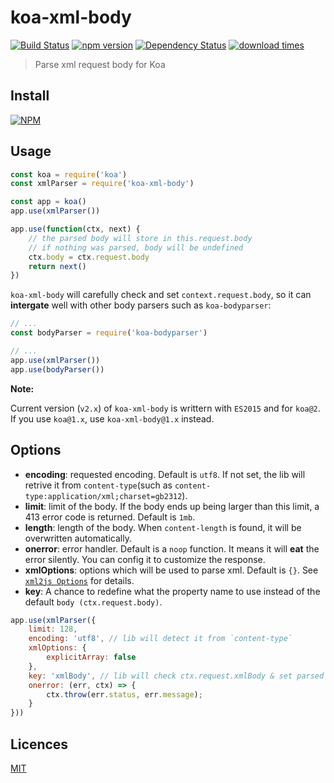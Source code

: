 # koa-xml-body

[![Build Status](https://travis-ci.org/creeperyang/koa-xml-body.svg?branch=master)](https://travis-ci.org/creeperyang/koa-xml-body)
[![npm version](https://badge.fury.io/js/koa-xml-body.svg)](https://badge.fury.io/js/koa-xml-body)
[![Dependency Status](https://david-dm.org/creeperyang/koa-xml-body.svg)](https://david-dm.org/creeperyang/koa-xml-body)
[![download times](https://img.shields.io/npm/dm/koa-xml-body.svg)](https://www.npmjs.com/package/koa-xml-body)

> Parse xml request body for Koa

## Install

[![NPM](https://nodei.co/npm/koa-xml-body.png?downloads=true&downloadRank=true&stars=true)](https://nodei.co/npm/koa-xml-body/)

## Usage

```js
const koa = require('koa')
const xmlParser = require('koa-xml-body')

const app = koa()
app.use(xmlParser())

app.use(function(ctx, next) {
    // the parsed body will store in this.request.body
    // if nothing was parsed, body will be undefined
    ctx.body = ctx.request.body
    return next()
})
```

`koa-xml-body` will carefully check and set `context.request.body`, so it can **intergate** well with other body parsers such as `koa-bodyparser`:

```js
// ...
const bodyParser = require('koa-bodyparser')

// ...
app.use(xmlParser())
app.use(bodyParser())
```

**Note:**

Current version (`v2.x`) of `koa-xml-body` is writtern with `ES2015` and for `koa@2`. If you use `koa@1.x`, use `koa-xml-body@1.x` instead.


## Options

- **encoding**: requested encoding. Default is `utf8`. If not set, the lib will retrive it from `content-type`(such as `content-type:application/xml;charset=gb2312`).
- **limit**: limit of the body. If the body ends up being larger than this limit, a 413 error code is returned. Default is `1mb`.
- **length**: length of the body. When `content-length` is found, it will be overwritten automatically.
- **onerror**: error handler. Default is a `noop` function. It means it will **eat** the error silently. You can config it to customize the response.
- **xmlOptions**: options which will be used to parse xml. Default is `{}`. See [`xml2js Options`](https://github.com/Leonidas-from-XIV/node-xml2js#options) for details.
- **key**: A chance to redefine what the property name to use instead of the default `body (ctx.request.body)`.

```js
app.use(xmlParser({
    limit: 128,
    encoding: 'utf8', // lib will detect it from `content-type`
    xmlOptions: {
        explicitArray: false
    },
    key: 'xmlBody', // lib will check ctx.request.xmlBody & set parsed data to it.
    onerror: (err, ctx) => {
        ctx.throw(err.status, err.message);
    }
}))
```

## Licences

[MIT](LICENSE)